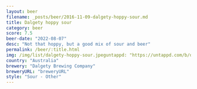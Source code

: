 ```yaml
---
layout: beer
filename: _posts/beer/2016-11-09-dalgety-hoppy-sour.md
title: Dalgety hoppy sour
category: beer
score: 7.5
beer-date: "2022-08-07"
desc: "Not that hoppy, but a good mix of sour and beer"
permalink: /beer/:title.html
img: /img/list/dalgety-hoppy-sour.jpeguntappd: "https://untappd.com/b/dalgety-brewing-company-hoppy-sour/4895447"
country: "Australia"
brewery: "Dalgety Brewing Company"
breweryURL: "breweryURL"
style: "Sour - Other"
---
```

